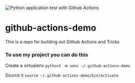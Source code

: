 ![Python application test with Github Actions](https://github.com/noahgift/github-actions-demo/workflows/Python%20application%20test%20with%20Github%20Actions/badge.svg)

# github-actions-demo
This is a repo for building out Github Actions and Tricks

### To use my project you can do this

Create a virtualenv
```python3 -m venv ~/.github-actions-demo```

Source it
```source ~/.github-actions-demo/bin/activate```
